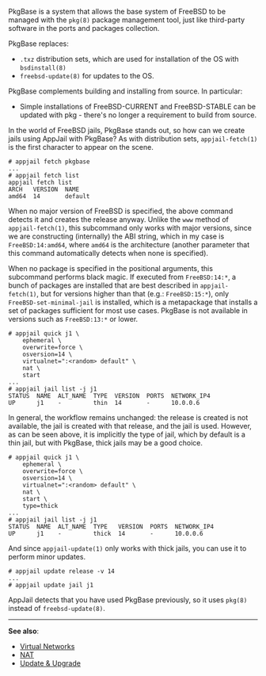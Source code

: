 PkgBase is a system that allows the base system of FreeBSD to be managed with the `pkg(8)` package management tool, just like third-party software in the ports and packages collection.

PkgBase replaces:

* `.txz` distribution sets, which are used for installation of the OS with `bsdinstall(8)`
* `freebsd-update(8)` for updates to the OS. 

PkgBase complements building and installing from source. In particular:

* Simple installations of FreeBSD-CURRENT and FreeBSD-STABLE can be updated with pkg - there's no longer a requirement to build from source. 

In the world of FreeBSD jails, PkgBase stands out, so how can we create jails using AppJail with PkgBase? As with distribution sets, `appjail-fetch(1)` is the first character to appear on the scene.

```console
# appjail fetch pkgbase
...
# appjail fetch list
appjail fetch list
ARCH   VERSION  NAME
amd64  14       default
```

When no major version of FreeBSD is specified, the above command detects it and creates the release anyway. Unlike the `www` method of `appjail-fetch(1)`, this subcommand only works with major versions, since we are constructing (internally) the ABI string, which in my case is `FreeBSD:14:amd64`, where `amd64` is the architecture (another parameter that this command automatically detects when none is specified).

When no package is specified in the positional arguments, this subcommand performs black magic. If executed from `FreeBSD:14:*`, a bunch of packages are installed that are best described in `appjail-fetch(1)`, but for versions higher than that (e.g.: `FreeBSD:15:*`), only `FreeBSD-set-minimal-jail` is installed, which is a metapackage that installs a set of packages sufficient for most use cases. PkgBase is not available in versions such as `FreeBSD:13:*` or lower.

```console
# appjail quick j1 \
    ephemeral \
    overwrite=force \
    osversion=14 \
    virtualnet=":<random> default" \
    nat \
    start
...
# appjail jail list -j j1
STATUS  NAME  ALT_NAME  TYPE  VERSION  PORTS  NETWORK_IP4
UP      j1    -         thin  14       -      10.0.0.6
```

In general, the workflow remains unchanged: the release is created is not available, the jail is created with that release, and the jail is used. However, as can be seen above, it is implicitly the type of jail, which by default is a thin jail, but with PkgBase, thick jails may be a good choice.

```console
# appjail quick j1 \
    ephemeral \
    overwrite=force \
    osversion=14 \
    virtualnet=":<random> default" \
    nat \
    start \
    type=thick
...
# appjail jail list -j j1
STATUS  NAME  ALT_NAME  TYPE   VERSION  PORTS  NETWORK_IP4
UP      j1    -         thick  14       -      10.0.0.6
```

And since `appjail-update(1)` only works with thick jails, you can use it to perform minor updates.

```console
# appjail update release -v 14
...
# appjail update jail j1
```

AppJail detects that you have used PkgBase previously, so it uses `pkg(8)` instead of `freebsd-update(8)`.

---

**See also**:

* [Virtual Networks](networking/virtual-networks/intro.md)
* [NAT](networking/virtual-networks/NAT.md)
* [Update & Upgrade](update-and-upgrade.md)
